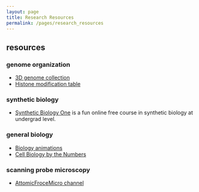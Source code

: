 ```yaml
---
layout: page
title: Research Resources
permalink: /pages/research_resources
---
```

## resources

### genome organization
* <a href="https://www.nature.com/collections/rsxlmsyslk" target="blank">3D genome collection</a>
* <a href="https://www.cellsignal.com/contents/resources-reference-tables/histone-modification-table/science-tables-histone" target="blank">Histone modification table</a>

### synthetic biology
* <a href="https://www.youtube.com/channel/UCoKnP5yh_Z4DtNffHYYEScw" target="blank">Synthetic Biology One</a> is a fun online free course in synthetic biology at undergrad level.

### general biology
* <a href="https://dnalc.cshl.edu/resources/animations/" target="blank">Biology animations</a>
* <a href="https://bionumbers.hms.harvard.edu/search.aspx" target="blank">Cell Biology by the Numbers</a>

### scanning probe microscopy
* <a href="https://www.youtube.com/user/AtomicForceMicro" target="blank">AttomicFroceMicro channel</a>
